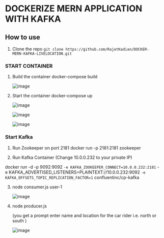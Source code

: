 # DOCKERIZE MERN APPLICATION WITH KAFKA

## How to use
1. Clone the repo
    `git clone https://github.com/RajatKadian/DOCKER-MERN-KAFKA-LIVELOCATION.git`

### START CONTAINER

1. Build the container
   docker-compose build

   ![image](https://github.com/RajatKadian/DOCKER-MERN-KAFKA-LIVELOCATION/assets/55406990/32ae67aa-6305-4eb9-b1f5-a20510b4eefa)


3. Start the container
   docker-compose up

   ![image](https://github.com/RajatKadian/DOCKER-MERN-KAFKA-LIVELOCATION/assets/55406990/aa6f4b4b-06b9-457b-9efb-8fc7e8a2e41c)

   ![image](https://github.com/RajatKadian/DOCKER-MERN-KAFKA-LIVELOCATION/assets/55406990/14c11a8c-cb68-4d5f-aaf6-59e4b2d8e2ad)

   ![image](https://github.com/RajatKadian/DOCKER-MERN-KAFKA-LIVELOCATION/assets/55406990/ea18eb6b-26e5-42a0-bcec-ffe1db772ccd)



   




### Start Kafka

1.  Run Zookeeper on port 2181
    docker run -p 2181:2181 zookeeper

2. Run Kafka Container  (Change 10.0.0.232 to your private IP)

docker run -d -p 9092:9092 `
-e KAFKA_ZOOKEEPER_CONNECT=10.0.0.232:2181 `
-e KAFKA_ADVERTISED_LISTENERS=PLAINTEXT://10.0.0.232:9092 `
-e KAFKA_OFFSETS_TOPIC_REPLICATION_FACTOR=1 `
confluentinc/cp-kafka


3. node consumer.js user-1

   ![image](https://github.com/RajatKadian/DOCKER-MERN-KAFKA-LIVELOCATION/assets/55406990/943be40d-56ce-42c7-8f7d-7bdadd0870c6)


5. node producer.js

   (you get a prompt enter name and location for the car rider i.e. north or south )

   ![image](https://github.com/RajatKadian/DOCKER-MERN-KAFKA-LIVELOCATION/assets/55406990/705fceeb-212f-4dd7-bc2c-c85decbd783f)

